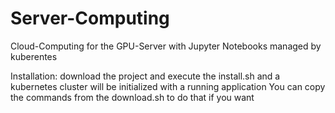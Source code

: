 # Server-Computing
Cloud-Computing for the GPU-Server with Jupyter Notebooks managed by kuberentes

Installation:
download the project and execute the install.sh and a kubernetes cluster will be initialized with a running application
You can copy the commands from the download.sh to do that if you want
